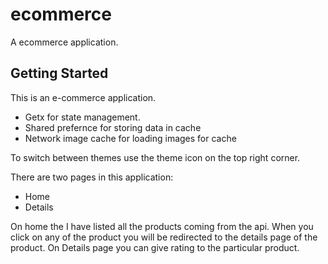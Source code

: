 # ecommerce

A ecommerce application.

## Getting Started

This is an e-commerce application.

- Getx for state management.
- Shared prefernce for storing data in cache
- Network image cache for loading images for cache

To switch between themes use the theme icon on the top right corner.

There are two pages in this application: 
  - Home
  - Details
 
On home the I have listed all the products coming from the api. When you click on any of the product you will be redirected to the details page of the product.
On Details page you can give rating to the particular product.
